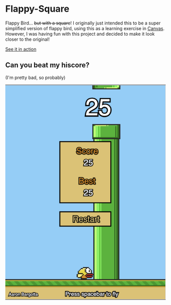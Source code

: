 # Flappy-Square
Flappy Bird... ~~but with a square~~! I originally just intended this to be a super simplified version of flappy bird, using this as a learning exercise in [Canvas](https://developer.mozilla.org/en-US/docs/Web/API/Canvas_API). However, I was having fun with this project and decided to make it look closer to the original!

[See it in action](https://bargotta.github.io/Flappy-Square/)

## Can you beat my hiscore?
(I'm pretty bad, so probably)

![](img/hiscore.png)
